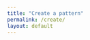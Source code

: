```yaml
---
title: "Create a pattern"
permalink: /create/
layout: default
---
```


<main>
    <div id="react-app"></div>
  </main>


<!-- React App Mount Point -->
<div id="react-app"></div>

<!-- React App's CSS -->
<link rel="stylesheet" href="{{ '/assets/static/css/main.0e8cbe55.css' | relative_url }}">

<!-- React App's JS -->
 <script src="{{ '/assets/static/js/main.15cd5b0a.js' | relative_url }}"></script> 